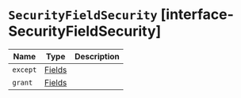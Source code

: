 # `SecurityFieldSecurity` [interface-SecurityFieldSecurity]

| Name | Type | Description |
| - | - | - |
| `except` | [Fields](./Fields.md) | &nbsp; |
| `grant` | [Fields](./Fields.md) | &nbsp; |
